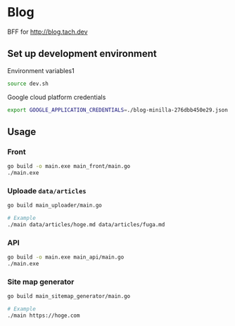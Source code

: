 # Blog

BFF for http://blog.tach.dev

## Set up development environment

Environment variables1

```bash
source dev.sh
```

Google cloud platform credentials

```bash
export GOOGLE_APPLICATION_CREDENTIALS=./blog-minilla-276dbb450e29.json
```

## Usage

### Front

```bash
go build -o main.exe main_front/main.go
./main.exe
```

### Uploade `data/articles`

```bash
go build main_uploader/main.go

# Example
./main data/articles/hoge.md data/articles/fuga.md
```

### API

```bash
go build -o main.exe main_api/main.go
./main.exe
```


### Site map generator

```bash
go build main_sitemap_generator/main.go

# Example
./main https://hoge.com
```